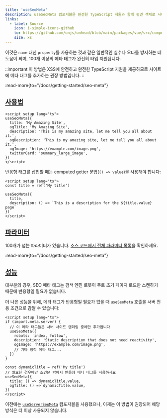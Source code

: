 ```yaml
---
title: 'useSeoMeta'
description: useSeoMeta 컴포저블은 완전한 TypeScript 지원과 함께 평면 객체로 사이트의 SEO 메타 태그를 정의할 수 있게 해줍니다.
links:
  - label: Source
    icon: i-simple-icons-github
    to: https://github.com/unjs/unhead/blob/main/packages/vue/src/composables.ts
    size: xs
---
```


이것은 `name` 대신 `property`를 사용하는 것과 같은 일반적인 실수나 오타를 방지하는 데 도움이 되며, 100개 이상의 메타 태그가 완전히 타입 지원됩니다.

::important
이 방법은 XSS에 안전하고 완전한 TypeScript 지원을 제공하므로 사이트에 메타 태그를 추가하는 권장 방법입니다.
::

:read-more{to="/docs/getting-started/seo-meta"}

## [사용법](#usage)

```vue [app.vue]
<script setup lang="ts">
useSeoMeta({
  title: 'My Amazing Site',
  ogTitle: 'My Amazing Site',
  description: 'This is my amazing site, let me tell you all about it.',
  ogDescription: 'This is my amazing site, let me tell you all about it.',
  ogImage: 'https://example.com/image.png',
  twitterCard: 'summary_large_image',
})
</script>
```

반응형 태그를 삽입할 때는 computed getter 문법(`() => value`)을 사용해야 합니다:

```vue [app.vue]
<script setup lang="ts">
const title = ref('My title')

useSeoMeta({
  title,
  description: () => `This is a description for the ${title.value} page`
})
</script>
```

## [파라미터](#parameters)

100개가 넘는 파라미터가 있습니다. [소스 코드에서 전체 파라미터 목록](https://github.com/harlan-zw/zhead/blob/main/packages/zhead/src/metaFlat.ts#L1035)을 확인하세요.

:read-more{to="/docs/getting-started/seo-meta"}

## [성능](#performance)

대부분의 경우, SEO 메타 태그는 검색 엔진 로봇이 주로 초기 페이지 로드만 스캔하기 때문에 반응형일 필요가 없습니다.

더 나은 성능을 위해, 메타 태그가 반응형일 필요가 없을 때 `useSeoMeta` 호출을 서버 전용 조건으로 감쌀 수 있습니다:

```vue [app.vue]
<script setup lang="ts">
if (import.meta.server) {
  // 이 메타 태그들은 서버 사이드 렌더링 중에만 추가됩니다
  useSeoMeta({
    robots: 'index, follow',
    description: 'Static description that does not need reactivity',
    ogImage: 'https://example.com/image.png',
    // 기타 정적 메타 태그...
  })
}

const dynamicTitle = ref('My title')
// 필요한 경우에만 조건문 밖에서 반응형 메타 태그를 사용하세요
useSeoMeta({
  title: () => dynamicTitle.value,
  ogTitle: () => dynamicTitle.value,
})
</script>
```

이전에는 [`useServerSeoMeta`](/docs/api/composables/use-server-seo-meta) 컴포저블을 사용했으나, 이제는 이 방법이 권장되어 해당 방식은 더 이상 사용되지 않습니다.
